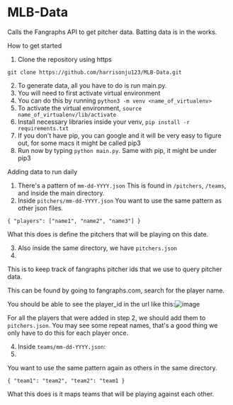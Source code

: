 # MLB-Data
Calls the Fangraphs API to get pitcher data.
Batting data is in the works.

How to get started
1. Clone the repository using https
```
git clone https://github.com/harrisonju123/MLB-Data.git
```

2. To generate data, all you have to do is run main.py. 
3. You will need to first activate virtual environment
4. You can do this by running `python3 -m venv <name_of_virtualenv>`
5. To activate the virtual environment, `source name_of_virtualenv/lib/activate`
6. Install necessary libraries inside your venv, `pip install -r requirements.txt`
7. If you don't have pip, you can google and it will be very easy to figure out, for some macs it might be called pip3
8. Run now by typing `python main.py`. Same with pip, it might be under pip3
  
  
Adding data to run daily

1. There's a pattern of `mm-dd-YYYY.json`
  This is found in `/pitchers`, `/teams`, and inside the main directory.
2. Inside `pitchers/mm-dd-YYYY.json`
  You want to use the same pattern as other json files.
  
  ``` { "players": ["name1", "name2", "name3"] } ```
  
  What this does is define the pitchers that will be playing on this date.
  
3. Also inside the same directory, we have `pitchers.json`
4. 
  This is to keep track of fangraphs pitcher ids that we use to query pitcher data.
  
  This can be found by going to fangraphs.com, search for the player name.
  
  You should be able to see the player_id in the url like this:![image](https://user-images.githubusercontent.com/102977991/187341527-2289f157-ddd8-4ade-883b-6033ea9def91.png)
  
  For all the players that were added in step 2, we should add them to `pitchers.json`. You may see some repeat names, that's a good thing we only have to do this for each player once.
  
4. Inside `teams/mm-dd-YYYY.json`:
5. 
  You want to use the same pattern again as others in the same directory.
  
  ``` { "team1": "team2", "team2": "team1 } ```
  
  What this does is it maps teams that will be playing against each other.

  

